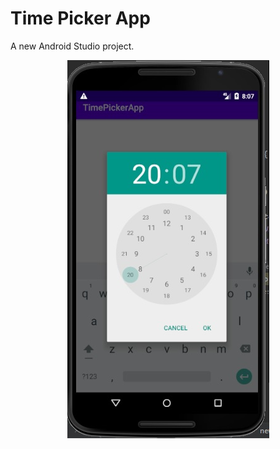 # Time Picker App

A new Android Studio project.

<p align="center">
<img src="https://github.com/KurniAndi/Time-Picker-App/blob/master/image.jpg"/>
</p>
